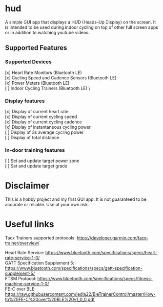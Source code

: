 # hud
A simple GUI app that displays a HUD (Heads-Up Display) on the screen. 
It is intended to be used during indoor cycling on top of other full screen apps or in addition to watching youtube videos.

## Supported Features

### Supported Devices
[x] Heart Rate Monitors (Bluetooth LE) \
[x] Cycling Speed and Cadence Sensors (Bluetooth LE) \
[x] Power Meters (Bluetooth LE) \
[ ] Indoor Cycling Trainers (Bluetooth LE) \

### Display features
[x] Display of current heart rate \
[x] Display of current cycling speed \
[x] Display of current cycling cadence \
[x] Display of instantaneous cycling power \
[ ] Display of 3s average cycling power \
[ ] Display of total distance 

### In-door training features
[ ] Set and update target power zone \
[ ] Set and update target grade 

# Disclaimer
This is a hobby project and my first GUI app. It is not guaranteed to be accurate or reliable. Use at your own risk.

# Useful links
Tacx Trainers supported protocols: https://developer.garmin.com/tacx-trainer/overview/ 

Heart Rate Service: https://www.bluetooth.com/specifications/specs/heart-rate-service-1-0/ \
GATT Specification Supplement 5: https://www.bluetooth.com/specifications/specs/gatt-specification-supplement-5/ \
FTSM Protocol: https://www.bluetooth.com/specifications/specs/fitness-machine-service-1-0/ \
FE-C over BLE: https://raw.githubusercontent.com/jedla22/BleTrainerControl/master/How-to%20FE-C%20over%20BLE%20v1_0_0.pdf
